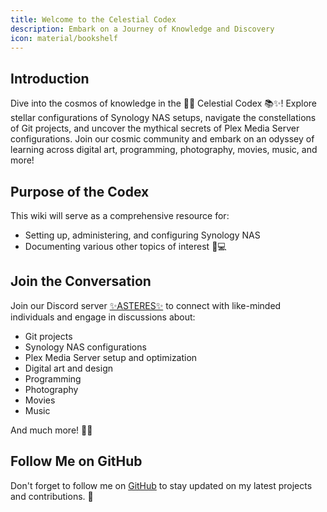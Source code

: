 ```yaml
---
title: Welcome to the Celestial Codex
description: Embark on a Journey of Knowledge and Discovery
icon: material/bookshelf
---
```


## Introduction

Dive into the cosmos of knowledge in the 🌟✨ Celestial Codex 📚✨! Explore stellar configurations of Synology NAS setups, navigate the constellations of Git projects, and uncover the mythical secrets of Plex Media Server configurations. Join our cosmic community and embark on an odyssey of learning across digital art, programming, photography, movies, music, and more!

## Purpose of the Codex

This wiki will serve as a comprehensive resource for:

- Setting up, administering, and configuring Synology NAS
- Documenting various other topics of interest 📝💻

## Join the Conversation

Join our Discord server [✨ASTERES✨](https://discord.gg/b8kyRaFZJr) to connect with like-minded individuals and engage in discussions about:

- Git projects
- Synology NAS configurations
- Plex Media Server setup and optimization
- Digital art and design
- Programming
- Photography
- Movies
- Music

And much more! 🚀💬

## Follow Me on GitHub

Don't forget to follow me on [GitHub](https://github.com/scottgigawatt/) to stay updated on my latest projects and contributions. 🌟
